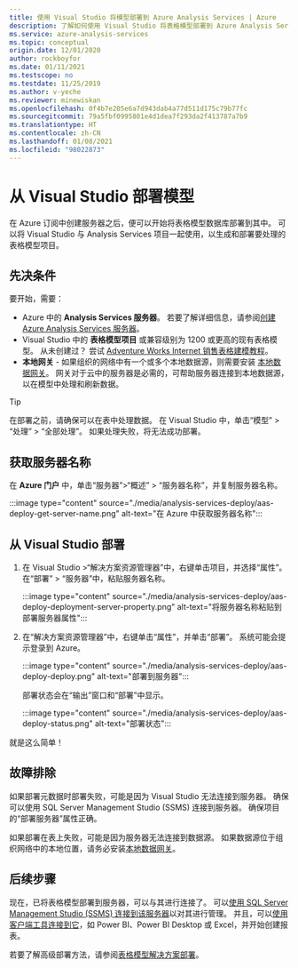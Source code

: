 ```yaml
---
title: 使用 Visual Studio 将模型部署到 Azure Analysis Services | Azure
description: 了解如何使用 Visual Studio 将表格模型部署到 Azure Analysis Services 服务器。
ms.service: azure-analysis-services
ms.topic: conceptual
origin.date: 12/01/2020
author: rockboyfor
ms.date: 01/11/2021
ms.testscope: no
ms.testdate: 11/25/2019
ms.author: v-yeche
ms.reviewer: minewiskan
ms.openlocfilehash: 0f4b7e205e6a7d943dab4a77d511d175c79b77fc
ms.sourcegitcommit: 79a5fbf0995801e4d1dea7f293da2f413787a7b9
ms.translationtype: HT
ms.contentlocale: zh-CN
ms.lasthandoff: 01/08/2021
ms.locfileid: "98022873"
---
```

# <a name="deploy-a-model-from-visual-studio"></a>从 Visual Studio 部署模型

在 Azure 订阅中创建服务器之后，便可以开始将表格模型数据库部署到其中。 可以将 Visual Studio 与 Analysis Services 项目一起使用，以生成和部署要处理的表格模型项目。 

## <a name="prerequisites"></a>先决条件

要开始，需要：

* Azure 中的 **Analysis Services 服务器**。 若要了解详细信息，请参阅[创建 Azure Analysis Services 服务器](analysis-services-create-server.md)。
* Visual Studio 中的 **表格模型项目** 或兼容级别为 1200 或更高的现有表格模型。 从未创建过？ 尝试 [Adventure Works Internet 销售表格建模教程](https://docs.microsoft.com/analysis-services/tutorial-tabular-1400/as-adventure-works-tutorial)。
* **本地网关** - 如果组织的网络中有一个或多个本地数据源，则需要安装 [本地数据网关](analysis-services-gateway.md)。 网关对于云中的服务器是必需的，可帮助服务器连接到本地数据源，以在模型中处理和刷新数据。

> [!TIP]
> 在部署之前，请确保可以在表中处理数据。 在 Visual Studio 中，单击“模型” > “处理” > “全部处理”。 如果处理失败，将无法成功部署。
> 
> 

## <a name="get-the-server-name"></a>获取服务器名称

在 **Azure 门户** 中，单击“服务器”>“概述” > “服务器名称”，并复制服务器名称。

:::image type="content" source="./media/analysis-services-deploy/aas-deploy-get-server-name.png" alt-text="在 Azure 中获取服务器名称":::

## <a name="to-deploy-from-visual-studio"></a>从 Visual Studio 部署

1. 在 Visual Studio >“解决方案资源管理器”中，右键单击项目，并选择“属性”。 在“部署” > “服务器”中，粘贴服务器名称。    

    :::image type="content" source="./media/analysis-services-deploy/aas-deploy-deployment-server-property.png" alt-text="将服务器名称粘贴到部署服务器属性":::

2. 在“解决方案资源管理器”中，右键单击“属性”，并单击“部署”。 系统可能会提示登录到 Azure。

    :::image type="content" source="./media/analysis-services-deploy/aas-deploy-deploy.png" alt-text="部署到服务器":::

    部署状态会在“输出”窗口和“部署”中显示。

    :::image type="content" source="./media/analysis-services-deploy/aas-deploy-status.png" alt-text="部署状态":::

就是这么简单！

## <a name="troubleshooting"></a>故障排除

如果部署元数据时部署失败，可能是因为 Visual Studio 无法连接到服务器。 确保可以使用 SQL Server Management Studio (SSMS) 连接到服务器。 确保项目的“部署服务器”属性正确。

如果部署在表上失败，可能是因为服务器无法连接到数据源。 如果数据源位于组织网络中的本地位置，请务必安装[本地数据网关](analysis-services-gateway.md)。

## <a name="next-steps"></a>后续步骤

现在，已将表格模型部署到服务器，可以与其进行连接了。 可以[使用 SQL Server Management Studio (SSMS) 连接到该服务器](analysis-services-manage.md)以对其进行管理。 并且，可以[使用客户端工具连接到它](analysis-services-connect.md)，如 Power BI、Power BI Desktop 或 Excel，并开始创建报表。

若要了解高级部署方法，请参阅[表格模型解决方案部署](https://docs.microsoft.com/analysis-services/deployment/tabular-model-solution-deployment?view=azure-analysis-services-current&preserve-view=true)。

<!-- Update_Description: update meta properties, wording update, update link -->